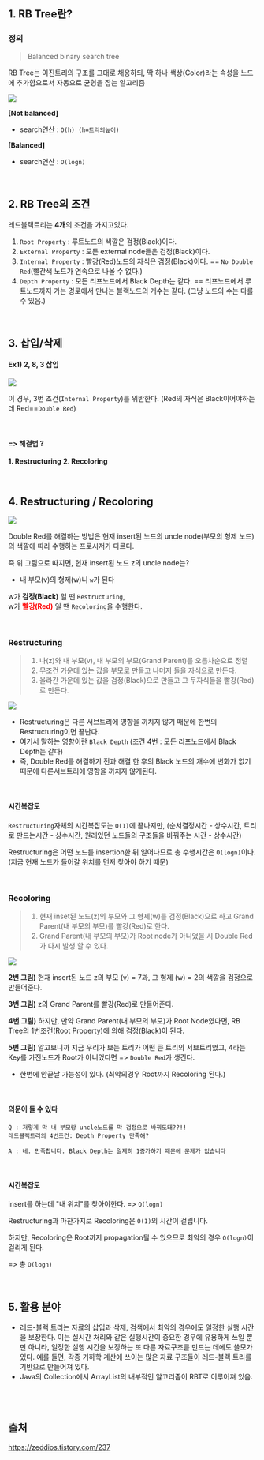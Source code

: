 ## 1. RB Tree란?
### 정의
>Balanced binary search tree

RB Tree는 이진트리의 구조를 그대로 채용하되, 딱 하나 색상(Color)라는 속성을 노드에 추가함으로서 자동으로 균형을 잡는 알고리즘

![](https://images.velog.io/images/yanghl98/post/4501d294-7ebb-4e61-9992-5c12c18ac51b/image.png)

**[Not balanced]**

- search연산 : `O(h) (h=트리의높이)`

**[Balanced]**

- search연산 : `O(logn)`

<br>

## 2. RB Tree의 조건

레드블랙트리는 **4개**의 조건을 가지고있다.

1. `Root Property` : 루트노드의 색깔은 검정(Black)이다.
2. `External Property` : 모든 external node들은 검정(Black)이다.
3. `Internal Property` : 빨강(Red)노드의 자식은 검정(Black)이다. == `No Double Red`(빨간색 노드가 연속으로 나올 수 없다.) 
4. `Depth Property` : 모든 리프노드에서 Black Depth는 같다. == 리프노드에서 루트노드까지 가는 경로에서 만나는 블랙노드의 개수는 같다. (그냥 노드의 수는 다를 수 있음.)



<br>

## 3. 삽입/삭제

#### Ex1) 2, 8, 3 삽입
![](https://images.velog.io/images/yanghl98/post/59485272-a52f-4a29-bbd8-e972f5833bd3/image.png)

이 경우, 3번 조건(`Internal Property`)를 위반한다. (Red의 자식은 Black이어야하는데 Red==`Double Red`)

<br>

#### => 해결법 ?

**1. Restructuring**
**2. Recoloring**

<br>

## 4. Restructuring / Recoloring
![](https://images.velog.io/images/yanghl98/post/2d9fe299-c115-4e93-a506-df418669ee18/image.png)

Double Red를 해결하는 방법은 현재 insert된 노드의 uncle node(부모의 형제 노드)의 색깔에 따라 수행하는 프로시저가 다르다.

즉 위 그림으로 따지면, 현재 insert된 노드 z의 uncle node는? 
  - 내 부모(v)의 형제(w)니 `w`가 된다

w가 **검정(Black)** 일 땐 `Restructuring`, <br>w가 <span style="color:#FF0000">**빨강(Red)**</span> 일 땐 `Recoloring`을 수행한다.

<br>

### Restructuring

>1. 나(z)와 내 부모(v), 내 부모의 부모(Grand Parent)를 오름차순으로 정렬
>2. 무조건 가운데 있는 값을 부모로 만들고 나머지 둘을 자식으로 만든다.
>3. 올라간 가운데 있는 값을 검정(Black)으로 만들고 그 두자식들을 빨강(Red)로 만든다. 

![](https://images.velog.io/images/yanghl98/post/062f1376-12a2-4f8c-b832-898b819f6989/image.png)

- Restructuring은 다른 서브트리에 영향을 끼치지 않기 때문에 한번의 Restructuring이면 끝난다.
- 여기서 말하는 영향이란 `Black Depth` (조건 4번 : 모든 리프노드에서 Black Depth는 같다)
- 즉, Double Red를 해결하기 전과 해결 한 후의 Black 노드의 개수에 변화가 없기때문에 다른서브트리에 영향을 끼치지 않게된다.

<br>

#### 시간복잡도

`Restructuring`자체의 시간복잡도는 `O(1)`에 끝나지만, (순서결정시간 - 상수시간, 트리로 만드는시간 - 상수시간, 원래있던 노드들의 구조들을 바꿔주는 시간 - 상수시간) 

Restructuring은 어떤 노드를 insertion한 뒤 일어나므로 총 수행시간은 `O(logn)`이다. (지금 현재 노드가 들어갈 위치를 먼저 찾아야 하기 때문)



<br>

### Recoloring

>1. 현재 inset된 노드(z)의 부모와 그 형제(w)를 검정(Black)으로 하고 Grand Parent(내 부모의 부모)를 빨강(Red)로 한다.
>2. Grand Parent(내 부모의 부모)가 Root node가 아니었을 시 Double Red가 다시 발생 할 수 있다.

![](https://images.velog.io/images/yanghl98/post/046dbf4f-0f33-4431-ae57-fa961806260e/image.png)

**2번 그림)** 현재 insert된 노드 z의 부모 (v) = 7과, 그 형제 (w) = 2의 색깔을 검정으로 만들어준다.

**3번 그림)** z의 Grand Parent를 빨강(Red)로 만들어준다.

**4번 그림)** 하지만, 만약 Grand Parent(내 부모의 부모)가 Root Node였다면, RB Tree의 1번조건(Root Property)에 의해 검정(Black)이 된다.

**5번 그림)** 알고보니까 지금 우리가 보는 트리가 어떤 큰 트리의 서브트리였고, 4라는 Key를 가진노드가 Root가 아니었다면 => `Double Red`가 생긴다.
  - 한번에 안끝날 가능성이 있다. (최악의경우 Root까지 Recoloring 된다.)

<br>

#### 의문이 들 수 있다
```
Q : 저렇게 막 내 부모랑 uncle노드를 막 검정으로 바꿔도돼??!! 
레드블랙트리의 4번조건: Depth Property 만족해?

A : 네. 만족합니다. Black Depth는 일제히 1증가하기 때문에 문제가 없습니다
```

<br>

#### 시간복잡도
insert를 하는데 "내 위치"를 찾아야한다. => `O(logn)`

Restructuring과 마찬가지로 Recoloring은 `O(1)`의 시간이 걸립니다.

하지만, Recoloring은 Root까지 propagation될 수 있으므로 최악의 경우 `O(logn)`이 걸리게 된다. 

=> 총 `O(logn)`



<br>

## 5. 활용 분야
- 레드-블랙 트리는 자료의 삽입과 삭제, 검색에서 최악의 경우에도 일정한 실행 시간을 보장한다. 이는 실시간 처리와 같은 실행시간이 중요한 경우에 유용하게 쓰일 뿐만 아니라, 일정한 실행 시간을 보장하는 또 다른 자료구조를 만드는 데에도 쓸모가 있다. 예를 들면, 각종 기하학 계산에 쓰이는 많은 자료 구조들이 레드-블랙 트리를 기반으로 만들어져 있다.
- Java의 Collection에서 ArrayList의 내부적인 알고리즘이 RBT로 이루어져 있음.

<br><br>

## 출처

https://zeddios.tistory.com/237
